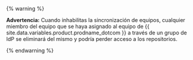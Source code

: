 {% warning %}

**Advertencia:** Cuando inhabilitas la sincronización de equipos, cualquier miembro del equipo que se haya asignado al equipo de {{ site.data.variables.product.prodname_dotcom }} a través de un grupo de IdP se eliminará del mismo y podría perder acceso a los repositorios.

{% endwarning %}